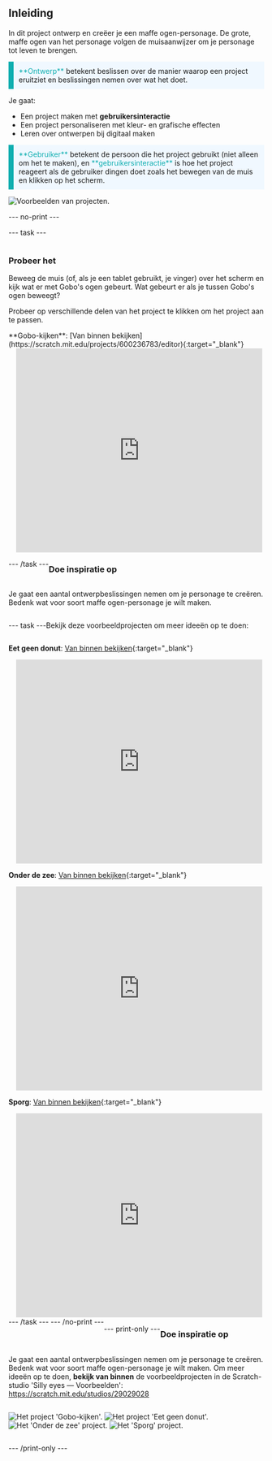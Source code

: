 ## Inleiding

In dit project ontwerp en creëer je een maffe ogen-personage. De grote, maffe ogen van het personage volgen de muisaanwijzer om je personage tot leven te brengen.

<p style="border-left: solid; border-width:10px; border-color: #0faeb0; background-color: aliceblue; padding: 10px;">
<span style="color: #0faeb0">**Ontwerp**</span> betekent beslissen over de manier waarop een project eruitziet en beslissingen nemen over wat het doet. 
</p>

Je gaat:
+ Een project maken met **gebruikersinteractie**
+ Een project personaliseren met kleur- en grafische effecten
+ Leren over ontwerpen bij digitaal maken

<p style="border-left: solid; border-width:10px; border-color: #0faeb0; background-color: aliceblue; padding: 10px;">
<span style="color: #0faeb0">**Gebruiker**</span> betekent de persoon die het project gebruikt (niet alleen om het te maken), en <span style="color: #0faeb0">**gebruikersinteractie**</span> is hoe het project reageert als de gebruiker dingen doet zoals het bewegen van de muis en klikken op het scherm. 
</p>

![Voorbeelden van projecten.](images/showcase-line.png)

--- no-print ---

--- task ---

<div style="display: flex; flex-wrap: wrap">
<div style="flex-basis: 175px; flex-grow: 1">  

### Probeer het 

Beweeg de muis (of, als je een tablet gebruikt, je vinger) over het scherm en kijk wat er met Gobo's ogen gebeurt. Wat gebeurt er als je tussen Gobo's ogen beweegt? 
  
Probeer op verschillende delen van het project te klikken om het project aan te passen.

</div>
<div>
**Gobo-kijken**: [Van binnen bekijken](https://scratch.mit.edu/projects/600236783/editor){:target="_blank"}
<div class="scratch-preview" style="margin-left: 15px;">
  <iframe allowtransparency="true" width="485" height="402" src="https://scratch.mit.edu/projects/embed/600236783/?autostart=false" frameborder="0"></iframe>
</div>

</div>

--- /task ---

### Doe inspiratie op

Je gaat een aantal ontwerpbeslissingen nemen om je personage te creëren. Bedenk wat voor soort maffe ogen-personage je wilt maken.

--- task ---

Bekijk deze voorbeeldprojecten om meer ideeën op te doen:

**Eet geen donut**: [Van binnen bekijken](https://scratch.mit.edu/projects/600237598/editor){:target="_blank"}
<div class="scratch-preview" style="margin-left: 15px;">
  <iframe allowtransparency="true" width="485" height="402" src="https://scratch.mit.edu/projects/embed/600237598/?autostart=false" frameborder="0"></iframe>
</div>

**Onder de zee**: [Van binnen bekijken](https://scratch.mit.edu/projects/600238656/editor){:target="_blank"}
<div class="scratch-preview" style="margin-left: 15px;">
  <iframe allowtransparency="true" width="485" height="402" src="https://scratch.mit.edu/projects/embed/600238656/?autostart=false" frameborder="0"></iframe>
</div>

**Sporg**: [Van binnen bekijken](https://scratch.mit.edu/projects/600239440/editor){:target="_blank"}
<div class="scratch-preview" style="margin-left: 15px;">
  <iframe allowtransparency="true" width="485" height="402" src="https://scratch.mit.edu/projects/embed/600239440/?autostart=false" frameborder="0"></iframe>
</div>
--- /task ---
--- /no-print ---

--- print-only ---

### Doe inspiratie op

Je gaat een aantal ontwerpbeslissingen nemen om je personage te creëren. Bedenk wat voor soort maffe ogen-personage je wilt maken. Om meer ideeën op te doen, **bekijk van binnen** de voorbeeldprojecten in de Scratch-studio 'Silly eyes — Voorbeelden': https://scratch.mit.edu/studios/29029028

![Het project 'Gobo-kijken'.](images/gobo-watching.png) ![Het project 'Eet geen donut'.](images/dont-eat-donut.png) ![Het 'Onder de zee' project.](images/under-the-sea.png) ![Het 'Sporg' project.](images/sporg.png)

--- /print-only ---

 
